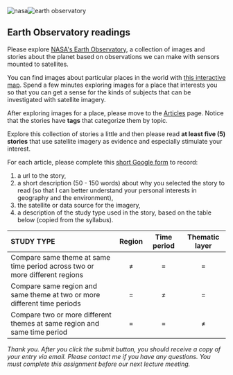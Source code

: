 ![nasa](https://earthobservatory.nasa.gov/img/logo-meatball2-2x.png)![earth observatory](https://earthobservatory.nasa.gov/img/logo.png)


## Earth Observatory readings   

Please explore [NASA's Earth Observatory](https://earthobservatory.nasa.gov/), a collection of images and stories about the planet based on observations we can make with sensors mounted to satellites.  

You can find images about particular places in the world with [this interactive map](https://earthobservatory.nasa.gov/map#2/0.0/0.0). Spend a few minutes exploring images for a place that interests you so that you can get a sense for the kinds of subjects that can be investigated with satellite imagery.   

After exploring images for a place, please move to the [Articles](https://earthobservatory.nasa.gov/features) page. Notice that the stories have __tags__ that categorize them by topic.  

Explore this collection of stories a little and then please read __at least five (5) stories__ that use satellite imagery as evidence and especially stimulate your interest.   

For each article, please complete this [short Google form](https://forms.gle/BWhYNidA3Bz5G71X7) to record:  

1. a url to the story,
2. a short description (50 - 150 words) about why you selected the story to read (so that I can better understand your personal interests in geography and the environment),
3. the satellite or data source for the imagery,
4. a description of the study type used in the story, based on the table below (copied from the syllabus).  


| STUDY TYPE | Region | Time period | Thematic layer |  
| :--- | :---: | :---: | :---:
| Compare same theme at same time period across two or more different regions | &ne; | = | = |
| Compare same region and same theme at two or more different time periods | = | &ne; | = |
| Compare two or more different themes at same region and same time period | = | = | &ne; |  

_Thank you. After you click the submit button, you should receive a copy of your entry via email. Please contact me if you have any questions. You must complete this assignment before our next lecture meeting._
